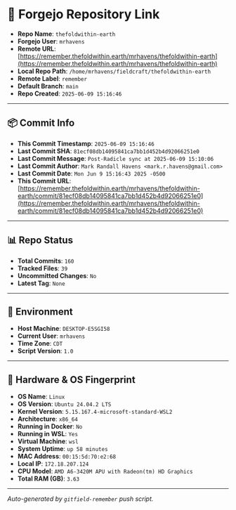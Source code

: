 # 🔗 Forgejo Repository Link

- **Repo Name**: `thefoldwithin-earth`
- **Forgejo User**: `mrhavens`
- **Remote URL**: [https://remember.thefoldwithin.earth/mrhavens/thefoldwithin-earth](https://remember.thefoldwithin.earth/mrhavens/thefoldwithin-earth)
- **Local Repo Path**: `/home/mrhavens/fieldcraft/thefoldwithin-earth`
- **Remote Label**: `remember`
- **Default Branch**: `main`
- **Repo Created**: `2025-06-09 15:16:46`

---

## 📦 Commit Info

- **This Commit Timestamp**: `2025-06-09 15:16:46`
- **Last Commit SHA**: `81ecf08db14095841ca7bb1d452b4d92066251e0`
- **Last Commit Message**: `Post-Radicle sync at 2025-06-09 15:10:06`
- **Last Commit Author**: `Mark Randall Havens <mark.r.havens@gmail.com>`
- **Last Commit Date**: `Mon Jun 9 15:16:43 2025 -0500`
- **This Commit URL**: [https://remember.thefoldwithin.earth/mrhavens/thefoldwithin-earth/commit/81ecf08db14095841ca7bb1d452b4d92066251e0](https://remember.thefoldwithin.earth/mrhavens/thefoldwithin-earth/commit/81ecf08db14095841ca7bb1d452b4d92066251e0)

---

## 📊 Repo Status

- **Total Commits**: `160`
- **Tracked Files**: `39`
- **Uncommitted Changes**: `No`
- **Latest Tag**: `None`

---

## 🧭 Environment

- **Host Machine**: `DESKTOP-E5SGI58`
- **Current User**: `mrhavens`
- **Time Zone**: `CDT`
- **Script Version**: `1.0`

---

## 🧬 Hardware & OS Fingerprint

- **OS Name**: `Linux`
- **OS Version**: `Ubuntu 24.04.2 LTS`
- **Kernel Version**: `5.15.167.4-microsoft-standard-WSL2`
- **Architecture**: `x86_64`
- **Running in Docker**: `No`
- **Running in WSL**: `Yes`
- **Virtual Machine**: `wsl`
- **System Uptime**: `up 58 minutes`
- **MAC Address**: `00:15:5d:70:e2:68`
- **Local IP**: `172.18.207.124`
- **CPU Model**: `AMD A6-3420M APU with Radeon(tm) HD Graphics`
- **Total RAM (GB)**: `3.63`

---

_Auto-generated by `gitfield-remember` push script._
